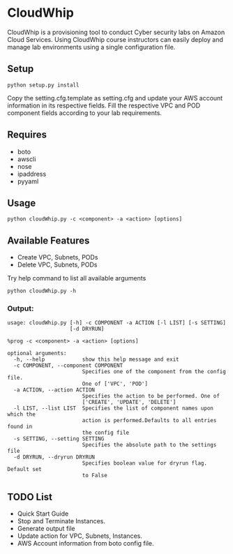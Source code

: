 # CloudWhip

CloudWhip is a provisioning tool to conduct Cyber security labs on Amazon Cloud Services. Using CloudWhip course instructors can easily deploy and manage lab environments using a single configuration file.

## Setup

```
python setup.py install
```
Copy the setting.cfg.template as setting.cfg and update your AWS account information in its respective fields. Fill the respective VPC and POD component fields according to your lab requirements.

## Requires
* boto
* awscli
* nose
* ipaddress
* pyyaml

## Usage
```
python cloudWhip.py -c <component> -a <action> [options]
```

## Available Features
* Create VPC, Subnets, PODs
* Delete VPC, Subnets, PODs

Try help command to list all available arguments

```
python cloudWhip.py -h
```

### Output:
```
usage: cloudWhip.py [-h] -c COMPONENT -a ACTION [-l LIST] [-s SETTING]
                    [-d DRYRUN]

%prog -c <component> -a <action> [options]

optional arguments:
  -h, --help            show this help message and exit
  -c COMPONENT, --component COMPONENT
                        Specifies one of the component from the config file.
                        One of ['VPC', 'POD']
  -a ACTION, --action ACTION
                        Specifies the action to be performed. One of
                        ['CREATE', 'UPDATE', 'DELETE']
  -l LIST, --list LIST  Specifies the list of component names upon which the
                        action is performed.Defaults to all entries found in
                        the config file
  -s SETTING, --setting SETTING
                        Specifies the absolute path to the settings file
  -d DRYRUN, --dryrun DRYRUN
                        Specifies boolean value for dryrun flag. Default set
                        to False
```

## TODO List
* Quick Start Guide
* Stop and Terminate Instances.
* Generate output file
* Update action for VPC, Subnets, Instances.
* AWS Account information from boto config file.